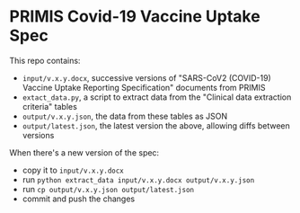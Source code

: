 # PRIMIS Covid-19 Vaccine Uptake Spec

This repo contains:

* `input/v.x.y.docx`, successive versions of "SARS-CoV2 (COVID-19) Vaccine Uptake Reporting Specification" documents from PRIMIS
* `extact_data.py`, a script to extract data from the "Clinical data extraction criteria" tables
* `output/v.x.y.json`, the data from these tables as JSON
* `output/latest.json`, the latest version the above, allowing diffs between versions

When there's a new version of the spec:

* copy it to `input/v.x.y.docx`
* run `python extract_data input/v.x.y.docx output/v.x.y.json`
* run `cp output/v.x.y.json output/latest.json`
* commit and push the changes
